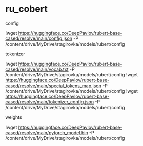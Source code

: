 # ru_cobert
config

!wget https://huggingface.co/DeepPavlov/rubert-base-cased/resolve/main/config.json -P /content/drive/MyDrive/stagirovka/models/rubert/config

tokenizer

!wget https://huggingface.co/DeepPavlov/rubert-base-cased/resolve/main/vocab.txt -P /content/drive/MyDrive/stagirovka/models/rubert/config
!wget https://huggingface.co/DeepPavlov/rubert-base-cased/resolve/main/special_tokens_map.json -P /content/drive/MyDrive/stagirovka/models/rubert/config
!wget https://huggingface.co/DeepPavlov/rubert-base-cased/resolve/main/tokenizer_config.json -P /content/drive/MyDrive/stagirovka/models/rubert/config

weights

!wget https://huggingface.co/DeepPavlov/rubert-base-cased/resolve/main/pytorch_model.bin -P /content/drive/MyDrive/stagirovka/models/rubert/config
